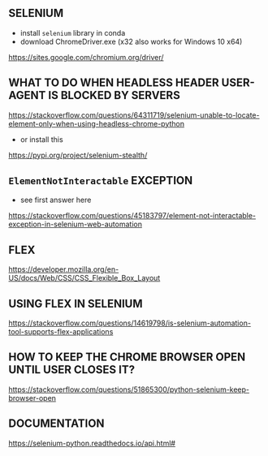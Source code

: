 ## SELENIUM

- install `selenium` library in conda
- download ChromeDriver.exe (x32 also works for Windows 10 x64)

<https://sites.google.com/chromium.org/driver/>

## WHAT TO DO WHEN HEADLESS HEADER USER-AGENT IS BLOCKED BY SERVERS

<https://stackoverflow.com/questions/64311719/selenium-unable-to-locate-element-only-when-using-headless-chrome-python>

- or install this

<https://pypi.org/project/selenium-stealth/>

## `ElementNotInteractable` EXCEPTION

- see first answer here

<https://stackoverflow.com/questions/45183797/element-not-interactable-exception-in-selenium-web-automation>

## FLEX

<https://developer.mozilla.org/en-US/docs/Web/CSS/CSS_Flexible_Box_Layout>

## USING FLEX IN SELENIUM

<https://stackoverflow.com/questions/14619798/is-selenium-automation-tool-supports-flex-applications>

## HOW TO KEEP THE CHROME BROWSER OPEN UNTIL USER CLOSES IT?

<https://stackoverflow.com/questions/51865300/python-selenium-keep-browser-open>

## DOCUMENTATION

<https://selenium-python.readthedocs.io/api.html#>